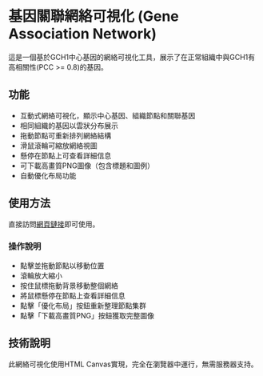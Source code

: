 # 基因關聯網絡可視化 (Gene Association Network)

這是一個基於GCH1中心基因的網絡可視化工具，展示了在正常組織中與GCH1有高相關性(PCC >= 0.8)的基因。

## 功能

- 互動式網絡可視化，顯示中心基因、組織節點和關聯基因
- 相同組織的基因以雲狀分布展示
- 拖動節點可重新排列網絡結構
- 滑鼠滾輪可縮放網絡視圖
- 懸停在節點上可查看詳細信息
- 可下載高畫質PNG圖像（包含標題和圖例）
- 自動優化布局功能

## 使用方法

直接訪問[網頁鏈接](https://brianwudev.github.io/TCGA-Cancer-Network-Analysis/)即可使用。

### 操作說明

- 點擊並拖動節點以移動位置
- 滾輪放大縮小
- 按住鼠標拖動背景移動整個網絡
- 將鼠標懸停在節點上查看詳細信息
- 點擊「優化布局」按鈕重新整理節點集群
- 點擊「下載高畫質PNG」按鈕獲取完整圖像

## 技術說明

此網絡可視化使用HTML Canvas實現，完全在瀏覽器中運行，無需服務器支持。 
